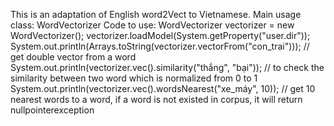 This is an adaptation of English word2Vect to Vietnamese.
Main usage class:
	WordVectorizer
Code to use:
		WordVectorizer vectorizer = new WordVectorizer();
        vectorizer.loadModel(System.getProperty("user.dir"));
        System.out.println(Arrays.toString(vectorizer.vectorFrom("con_trai"))); // get double vector from a word
        System.out.println(vectorizer.vec().similarity("thắng", "bại")); // to check the similarity between two word which is normalized from 0 to 1
        System.out.println(vectorizer.vec().wordsNearest("xe_máy", 10)); // get 10 nearest words to a word, if a word is not existed in corpus, it will return nullpointerexception
